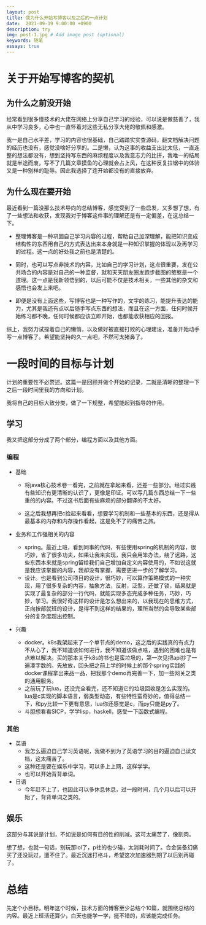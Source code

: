 ```yaml
---
layout: post
title: 我为什么开始写博客以及之后的一点计划
date:  2021-09-19 9:00:00 +0900
description: try
img: post-1.jpg # Add image post (optional)
keywords: 随笔
essays: true 
---
```


# 关于开始写博客的契机

## 为什么之前没开始

经常看到很多懂技术的大佬在网络上分享自己学习的经验，可以说是做慈善了，我从中学习良多，心中也一直怀着对这些无私分享大佬的敬佩和感激。

我一是自己水平差，学习的内容也很基础，自己踏踏实实查源码，翻文档解决问题的经历也没有，感觉没啥好分享的。二是懒，认为这事的收益支出比太低，一直连整的想法都没有，想到坚持写东西的麻烦程度以及我意志力的比拼，我唯一的结局就是半途而废，写不了几篇文章摸鱼的心理就会占上风，在这种反复拉锯中的体验又是一种别样的耻辱。因此我选择了连开始都没有的直接放弃。

## 为什么现在要开始

最近看到一篇没那么技术导向的总结博客，感觉受到了一些启发，又多想了想，有了一些想法和收获，发现我对于博客这件事的理解还是有一定偏差，在这总结一下。

- 整理博客是一种巩固自己学习内容的过程，帮助自己加深理解，能把知识变成结构性的东西用自己的方式表达出来本身就是一种知识掌握的体现以及再学习的过程。这一点的好处我之前也是清楚的。

- 同时，也可以写点非技术的内容，比如自己的学习计划，这点很重要，发在公共场合的内容是对自己的一种监督，就和天天朋友圈发跑步截图的憨憨是一个道理。这一点是我新领悟到的，以后可能不仅是技术相关，一些其他的杂文和感悟也会发上来吧。

- 即便是没有上面这些，写博客也是一种写作的，文字的练习，能提升表达的能力，尤其是我还有点以后随手写点东西的想法，而且在这一方面，任何时候开始练习都不晚，任何时候都应该立即开始，也都能收获相应的回报。

综上，我努力试探着自己的懒惰，以及做好被直接打败的心理建设，准备开始动手写一点博客了。希望能坚持的久一点吧，不然可太猪鼻了。

# 一段时间的目标与计划

计划的重要性不必赘述。这篇一是回顾并做个开始的记录，二就是清晰的整理一下之后一段时间里我的方向和计划。

我将自己的目标大致分类，做了一下规整，希望能起到指导的作用。

## 学习

我又把这部分分成了两个部分，编程方面以及其他方面。

### 编程

- 基础

  - 将java核心技术卷一看完，之前就在拿起来看，还差一些部分。经过实践有些知识有更清晰的认识了，更像是印证。可以写几篇东西总结一下一些重的的内容。不过这书后面有些麻烦的部分翻译的不太好。

  - 这之后我想再把c捡起来看看，想要学习机制和一些基本的东西，还是得从最基本的内存和内存操作看起，这是免不了的痛苦之旅。


- 业务和工作强相关的内容
  - spring。最近上班，看到同事的代码，有些使用spring的机制的内容，很巧妙，省了很多功夫，如果让我来实现，我只会用笨办法，绕了远路，这些东西本来就是spring留给我们自己增加自定义内容使用的，不如说这就是我应该掌握的内容，我却没有掌握，需要更进一步的了解学习。
  - 设计。也是看到公司项目的设计，很巧妙，可以算作策略模式的一种实现，用了很多复杂的内容，抽象方法，反射，泛型，还做了锁，结果就是实现了最复杂的部分一行代码，就能实现多态完成多种任务，巧妙，巧妙，学习。我很好奇这样的设计是怎么想出来的，以我现在的思维方式，正向按部就班的设计，是得不到这样的结果的，理所当然的会导致某些部分的复杂度超出控制。
- 兴趣
  - docker。k8s我架起来了一个单节点的demo，这之后的实践真的有点力不从心了，我不知道该如何进行，我不知道该做点啥，遇到的困难也是有点难以解决。买的那本关于k8s的书也是蛮垃圾的，第一次见把api抄了一遍凑字数的。先放放，回头把之前上学的时候上的那个spring实践的docker课程拿出来品一品，把我那个demo再完善一下，加一些网关之类的通用服务。
  - 之前玩了玩lua，还没完全看完，还不知道它的垃圾回收是怎么实现的。lua是c实现的脚本语言，弱类型动态，有些特性蛮奇妙的，值得总结一下，和py比较一下更有意思，lua你还感觉是c，而py只能是py了。
  - 斗胆想看看SICP，学学lisp，haskell，感受一下函数式编程。

### 其他

- 英语
  - 我怎么逼迫自己学习英语呢，我做不到为了英语学习的目的逼迫自己读文档，这太痛苦了。
  - 这种还是要在娱乐中学习，可以多上上网，这样学学。
  - 也可以开始背背单词。
- 日语
  - 今年赶不上了，也因此可以多休息休息，过一段时间，几个月以后可以开始了，背背单词之类的。

## 娱乐

这部分与其说是计划，不如说是如何有目的性的削减。这可太痛苦了，像割肉。

想了想，也就一句话，别玩那lol了，p社的也少碰，太消耗时间了。合金装备幻痛买了还没玩过，遭不住了。最近沉迷打格斗，希望这次加速器到期了以后别再碰了。

# 总结

先定个小目标，明年这个时候，技术方面的博客至少总结个10篇，就围绕总结的内容。最近上班活还算少，白天也能学一学，挺不错的，应该能完成任务。
